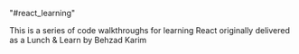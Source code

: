 "#react_learning" 


This is a series of code walkthroughs for learning React originally delivered as a Lunch & Learn by Behzad Karim






